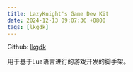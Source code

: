 ```yaml
---
title: LazyKnight's Game Dev Kit
date: 2024-12-13 09:07:36 +0800
tags: [lkgdk]
---
```


Github: [lkgdk](https://github.com/LazyKnightX/lkgdk)

用于基于Lua语言进行的游戏开发的脚手架。
